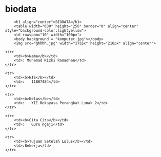 # biodata
<!DOCTYPE html>
<html>
<head>
<title> BIODATA </title>
</head>
<body>
		
		<h1 align="center">BIODATA</h1>	
		<table width="600" height="250" border="0" align="center" style="background-color:lightyellow">
		<td rowspan="10" width="100px">
		<body background = "komputer.jpg"></body>
		<img src="ghhhh.jpg" width="175px" height="210px" align="center">
	
	<tr>
		<td><b>Nama</b></td>
		<td>: Muhamad Rizki Ramadhan</td>
	</tr>
	
	<tr>
		<td><b>NIS</b></td>
		<td>:   11807484</td>
	</tr>

	<tr>
		<td><b>Kelas</b></td>
		<td>:   XII Rekayasa Perangkat Lunak 2</td>
	</tr>

	<tr>
		<td><b>Cita Cita</b></td>
		<td>:   Guru ngaji</td>
	</tr>

	<tr>
		<td><b>Tujuan Setelah Lulus</b></td>
		<td>:Bekerja</td>
	</tr>
</table>
</body>
</html>
